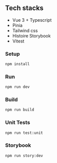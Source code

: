 ## Tech stacks
- Vue 3 + Typescript
- Pinia
- Tailwind css
- Histoire Storybook
- Vitest

### Setup
```sh
npm install
```

### Run
```sh
npm run dev
```

### Build
```sh
npm run build
```

### Unit Tests
```sh
npm run test:unit
```

### Storybook
```sh
npm run story:dev
```